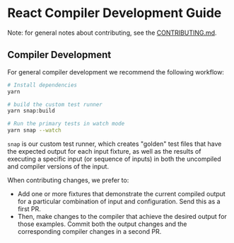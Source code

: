 # React Compiler Development Guide

Note: for general notes about contributing, see the [CONTRIBUTING.md](../../CONTRIBUTING.md).

## Compiler Development

For general compiler development we recommend the following workflow:

```sh
# Install dependencies
yarn

# build the custom test runner
yarn snap:build

# Run the primary tests in watch mode
yarn snap --watch
```

`snap` is our custom test runner, which creates "golden" test files that have the expected output for each input fixture, as well as the results of executing a specific input (or sequence of inputs) in both the uncompiled and compiler versions of the input. 

When contributing changes, we prefer to:
* Add one or more fixtures that demonstrate the current compiled output for a particular combination of input and configuration. Send this as a first PR.
* Then, make changes to the compiler that achieve the desired output for those examples. Commit both the output changes and the corresponding compiler changes in a second PR.

